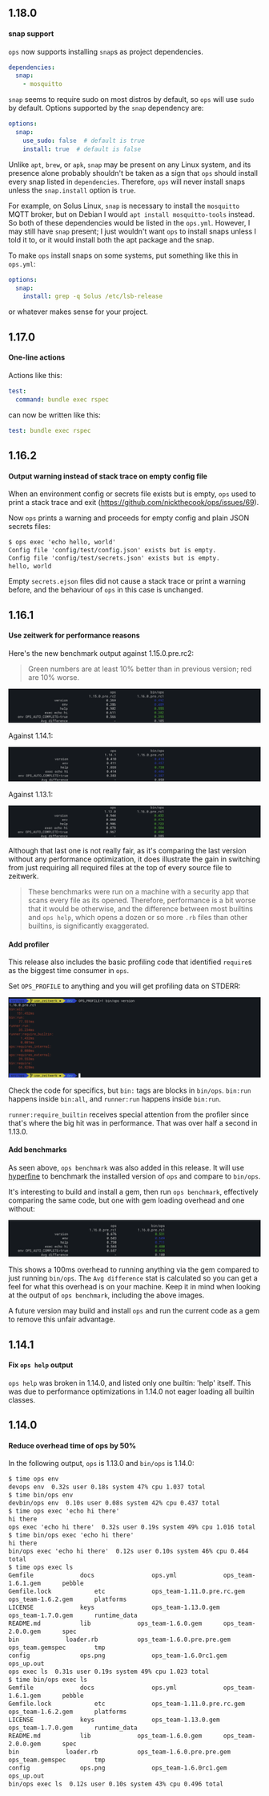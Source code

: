 ## 1.18.0

#### snap support

`ops` now supports installing `snap`s as project dependencies.

```yaml
dependencies:
  snap:
    - mosquitto
```

`snap` seems to require sudo on most distros by default, so `ops` will use `sudo` by default. Options supported by the `snap` dependency are:

```yaml
options:
  snap:
    use_sudo: false  # default is true
    install: true  # default is false
```

Unlike `apt`, `brew`, or `apk`, `snap` may be present on any Linux system, and its presence alone probably shouldn't be taken as a sign that `ops` should install every snap listed in `dependencies`. Therefore, `ops` will never install snaps unless the `snap.install` option is `true`.

For example, on Solus Linux, `snap` is necessary to install the `mosquitto` MQTT broker, but on Debian I would `apt install mosquitto-tools` instead. So both of these dependencies would be listed in the `ops.yml`. However, I may still have `snap` present; I just wouldn't want `ops` to install snaps unless I told it to, or it would install both the apt package and the snap.

To make `ops` install snaps on some systems, put something like this in `ops.yml`:

```yaml
options:
  snap:
    install: grep -q Solus /etc/lsb-release
```

or whatever makes sense for your project.

## 1.17.0

#### One-line actions

Actions like this:

```yaml
test:
  command: bundle exec rspec
```

can now be written like this:

```yaml
test: bundle exec rspec
```

## 1.16.2

#### Output warning instead of stack trace on empty config file

When an environment config or secrets file exists but is empty, `ops` used to print a stack trace and exit (https://github.com/nickthecook/ops/issues/69).

Now `ops` prints a warning and proceeds for empty config and plain JSON secrets files:

```
$ ops exec 'echo hello, world'
Config file 'config/test/config.json' exists but is empty.
Config file 'config/test/secrets.json' exists but is empty.
hello, world
```

Empty `secrets.ejson` files did not cause a stack trace or print a warning before, and the behaviour of `ops` in this case is unchanged.

## 1.16.1

#### Use zeitwerk for performance reasons

Here's the new benchmark output against 1.15.0.pre.rc2:

> Green numbers are at least 10% better than in previous version; red are 10% worse.

![](benchmark/bench_1.15_vs_1.16.png)

Against 1.14.1:

![](benchmark/bench_1.14_vs_1.16.png)

Against 1.13.1:

![](benchmark/bench_1.13_vs_1.16.png)

Although that last one is not really fair, as it's comparing the last version without any performance optimization, it does illustrate the gain in switching from just requiring all required files at the top of every source file to zeitwerk.

> These benchmarks were run on a machine with a security app that scans every file as its opened. Therefore, performance is a bit worse that it would be otherwise, and the difference between most builtins and `ops help`, which opens a dozen or so more `.rb` files than other builtins, is significantly exaggerated.

#### Add profiler

This release also includes the basic profiling code that identified `require`s as the biggest time consumer in `ops`.

Set `OPS_PROFILE` to anything and you will get profiling data on STDERR:

![](changes/profiler.png)

Check the code for specifics, but `bin:` tags are blocks in `bin/ops`. `bin:run` happens inside `bin:all`, and `runner:run` happens inside `bin:run`.

`runner:require_builtin` receives special attention from the profiler since that's where the big hit was in performance. That was over half a second in 1.13.0.

#### Add benchmarks

As seen above, `ops benchmark` was also added in this release. It will use [hyperfine](https://github.com/sharkdp/hyperfine) to benchmark the installed version of `ops` and compare to `bin/ops`.

It's interesting to build and install a gem, then run `ops benchmark`, effectively comparing the same code, but one with gem loading overhead and one without:

![](changes/benchmark.png)

This shows a 100ms overhead to running anything via the gem compared to just running `bin/ops`. The `Avg difference` stat is calculated so you can get a feel for what this overhead is on your machine. Keep it in mind when looking at the output of `ops benchmark`, including the above images.

A future version may build and install `ops` and run the current code as a gem to remove this unfair advantage.

## 1.14.1

#### Fix `ops help` output

`ops help` was broken in 1.14.0, and listed only one builtin: 'help' itself. This was due to performance optimizations in 1.14.0 not eager loading all builtin classes.

## 1.14.0

#### Reduce overhead time of ops by 50%

In the following output, `ops` is 1.13.0 and `bin/ops` is 1.14.0:

```shell
$ time ops env
devops env  0.32s user 0.18s system 47% cpu 1.037 total
$ time bin/ops env
devbin/ops env  0.10s user 0.08s system 42% cpu 0.437 total
$ time ops exec 'echo hi there'
hi there
ops exec 'echo hi there'  0.32s user 0.19s system 49% cpu 1.016 total
$ time bin/ops exec 'echo hi there'
hi there
bin/ops exec 'echo hi there'  0.12s user 0.10s system 46% cpu 0.464 total
$ time ops exec ls
Gemfile				docs				ops.yml				ops_team-1.6.1.gem		pebble
Gemfile.lock			etc				ops_team-1.11.0.pre.rc.gem	ops_team-1.6.2.gem		platforms
LICENSE				keys				ops_team-1.13.0.gem		ops_team-1.7.0.gem		runtime_data
README.md			lib				ops_team-1.6.0.gem		ops_team-2.0.0.gem		spec
bin				loader.rb			ops_team-1.6.0.pre.pre.gem	ops_team.gemspec		tmp
config				ops.png				ops_team-1.6.0rc1.gem		ops_up.out
ops exec ls  0.31s user 0.19s system 49% cpu 1.023 total
$ time bin/ops exec ls
Gemfile				docs				ops.yml				ops_team-1.6.1.gem		pebble
Gemfile.lock			etc				ops_team-1.11.0.pre.rc.gem	ops_team-1.6.2.gem		platforms
LICENSE				keys				ops_team-1.13.0.gem		ops_team-1.7.0.gem		runtime_data
README.md			lib				ops_team-1.6.0.gem		ops_team-2.0.0.gem		spec
bin				loader.rb			ops_team-1.6.0.pre.pre.gem	ops_team.gemspec		tmp
config				ops.png				ops_team-1.6.0rc1.gem		ops_up.out
bin/ops exec ls  0.12s user 0.10s system 43% cpu 0.496 total
```
